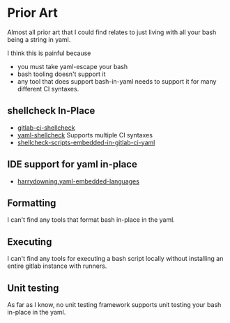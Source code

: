 # Prior Art

Almost all prior art that I could find relates to just living with all your bash being a string in yaml.

I think this is painful because

- you must take yaml-escape your bash
- bash tooling doesn't support it
- any tool that does support bash-in-yaml needs to support it for many different CI syntaxes.

## shellcheck In-Place

- [gitlab-ci-shellcheck](https://github.com/spyoungtech/gitlab-ci-shellcheck)
- [yaml-shellcheck](https://github.com/mschuett/yaml-shellcheck) Supports multiple CI syntaxes
- [shellcheck-scripts-embedded-in-gitlab-ci-yaml](https://candrews.integralblue.com/2022/02/shellcheck-scripts-embedded-in-gitlab-ci-yaml/)

## IDE support for yaml in-place

- [harrydowning.yaml-embedded-languages](https://marketplace.visualstudio.com/items?itemName=harrydowning.yaml-embedded-languages)

## Formatting

I can't find any tools that format bash in-place in the yaml.

## Executing

I can't find any tools for executing a bash script locally without installing an entire gitlab instance with runners.

## Unit testing

As far as I know, no unit testing framework supports unit testing your bash in-place in the yaml.
